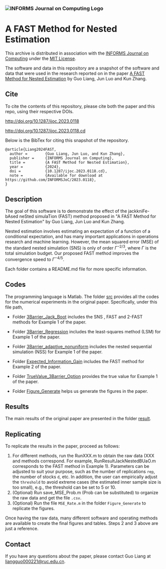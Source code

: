 ### ![INFORMS Journal on Computing Logo](https://INFORMSJoC.github.io/logos/INFORMS_Journal_on_Computing_Header.jpg)

# A FAST Method for Nested Estimation

This archive is distributed in association with the [INFORMS Journal on
Computing](https://pubsonline.informs.org/journal/ijoc) under the [MIT License](LICENSE).

The software and data in this repository are a snapshot of the software and data that were used in the research reported on in the paper [A FAST Method for Nested Estimation](https://doi.org/10.1287/ijoc.2023.0118) by Guo Liang, Jun Luo and Kun Zhang.

## Cite

To cite the contents of this repository, please cite both the paper and this repo, using their respective DOIs.

http://doi.org/10.1287/ijoc.2023.0118

http://doi.org/10.1287/ijoc.2023.0118.cd

Below is the BibTex for citing this snapshot of the repository.

```
@article{Liang2024FAST,
  author =        {Guo Liang, Jun Luo, and Kun Zhang},
  publisher =     {INFORMS Journal on Computing},
  title =         {A FAST Method for Nested Estimation},
  year =          {2024},
  doi =           {10.1287/ijoc.2023.0118.cd},
  note =          {Available for download at https://github.com/INFORMSJoC/2023.0118},
}  
```

## Description

The goal of this software is to demonstrate the effect of the jackkniFe-bAsed neSted simulaTion (FAST) method proposed in "A FAST Method for Nested Estimation" by Guo Liang, Jun Luo and Kun Zhang. 



Nested estimation involves estimating an expectation of a function of a conditional expectation, and has many important applications in operations research and machine learning. However, the mean squared error (MSE) of the standard nested simulation (SNS) is only of order $\Gamma^{-2/3}$, where $\Gamma$ is the total simulation budget. Our proposed FAST method improves the convergence speed to $\Gamma^{-4/5}$. 



Each folder contains a README.md file for more specific information.

## Codes

The programming language is Matlab. The folder [src](https://github.com/LiangGuoRUC/2023.0118/tree/main/src) provides all the codes for the numerical experiments in the original paper. Specifically, under this file path,

- Folder [3Barrier_Jack_Boot](https://github.com/LiangGuoRUC/2023.0118/tree/main/src/3Barrier_Jack_Boot) includes the SNS , FAST and 2-FAST methods for Example 1 of the paper.

- Folder [3Barrier_Regression](https://github.com/LiangGuoRUC/2023.0118/tree/main/src/3Barrier_Regression) includes the least-squares method (LSM) for Example 1 of the paper.

- Folder [3Barrier_adaptive_nonuniform](https://github.com/LiangGuoRUC/2023.0118/tree/main/src/3Barrier_adaptive_nonuniform) includes the nested sequential simulation (NSS) for Example 1 of the paper.

- Folder [Expected_Information_Gain](https://github.com/LiangGuoRUC/2023.0118/tree/main/src/Expected_Information_Gain) includes the FAST method for Example 2 of the paper.

- Folder [TrueValue_3Barrier_Option](https://github.com/LiangGuoRUC/2023.0118/tree/main/src/TureValue_3Barrier_Option) provides the true value for Example 1 of the paper.

- Folder [Figure_Generate](https://github.com/LiangGuoRUC/2023.0118/tree/main/src/Figure_Generate) helps us generate the figures in the paper.


## Results

The main results of the original paper are presented in the folder [result](https://github.com/LiangGuoRUC/2023.0118/tree/main/result).

## Replicating

To replicate the results in the paper, proceed as follows: 

1. For different methods, run the RunXXX.m to obtain the raw data (XXX and methods correspond. For example, RunResultJackNestedBUaO.m corresponds to the FAST method in Example 1). Parameters can be adjusted to suit your purpose, such as the number of replications `rep`, the number of stocks `d`, etc. In addition, the user can empirically adjust the `threshold` to avoid extreme cases (the estimated inner sample size is too small), e.g., the threshold can be set to 5 or 10.
2. (Optional) Run save_MSE_Prob.m (Prob can be substituted) to organize the raw data and get the file `.csv`.
3. (Optional) Run the file `MSE_Rate.m` in the folder `Figure_Generate` to replicate the figures.

Once having the raw data, many different software and operating methods are available to create the final figures and tables. Steps 2 and 3 above are just a reference.

## Contact

If you have any questions about the paper, please contact Guo Liang at liangguo000221@ruc.edu.cn.
